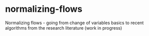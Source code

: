 # normalizing-flows
Normalizing flows - going from change of variables basics to recent algorithms from the research literature 
(work in progress)
